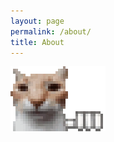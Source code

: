 ```yaml
---
layout: page
permalink: /about/
title: About
---
```





![Ye GIF](/assets/waiting-cat.gif)




















